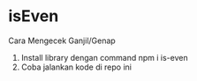 # isEven

Cara Mengecek Ganjil/Genap
1. Install library dengan command npm i is-even
2. Coba jalankan kode di repo ini
